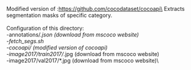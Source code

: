 Modified version of :https://github.com/cocodataset/cocoapi\
Extracts segmentation masks of specific category.\
\
Configuration of this directory:\
    -annotations/*.json         (download from mscoco website)\
    -fetch_segs.sh\
    -cocoapi/                   (modified version of cocoapi)\
    -image2017/train2017/*.jpg  (download from mscoco website)\
    -image2017/val2017/*.jpg    (download from mscoco website)\
